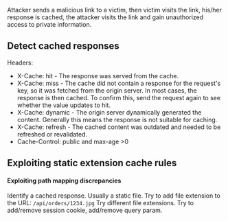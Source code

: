 Attacker sends a malicious link to a victim, then victim visits the link, his/her response is cached, the attacker visits the link and gain unauthorized access to private information.

## Detect cached responses
Headers:
* X-Cache: hit - The response was served from the cache.
* X-Cache: miss - The cache did not contain a response for the request's key, so it was fetched from the origin server. In most cases, the response is then cached. To confirm this, send the request again to see whether the value updates to hit.
* X-Cache: dynamic - The origin server dynamically generated the content. Generally this means the response is not suitable for caching.
* X-Cache: refresh - The cached content was outdated and needed to be refreshed or revalidated.
* Cache-Control: public and max-age >0

## Exploiting static extension cache rules

#### Exploiting path mapping discrepancies
Identify a cached response. Usually a static file.
Try to add file extension to the URL: `/api/orders/1234.jpg`
Try different file extensions.
Try to add/remove session cookie, add/remove query param.